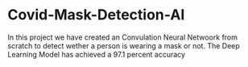 # Covid-Mask-Detection-AI

In this project we have created an Convulation Neural Netwoork from scratch to detect wether a person is wearing a mask or not.
The Deep Learning Model has achieved a 97.1 percent accuracy 
